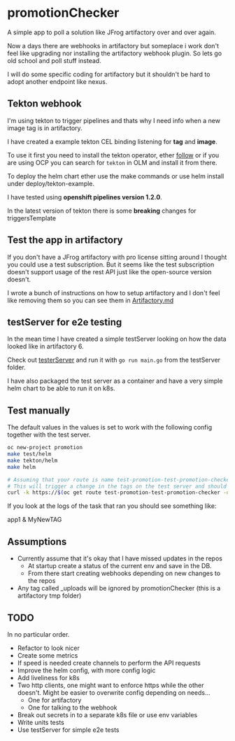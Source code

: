 # promotionChecker

A simple app to poll a solution like JFrog artifactory over and over again.

Now a days there are webhooks in artifactory but someplace i work don't feel like upgrading nor installing the artifactory webhook plugin.
So lets go old school and poll stuff instead.

I will do some specific coding for artifactory but it shouldn't be hard to adopt another endpoint like nexus.

## Tekton webhook

I'm using tekton to trigger pipelines and thats why I need info when a new image tag is in artifactory.

I have created a example tekton CEL binding listening for **tag** and **image**.

To use it first you need to install the tekton operator, ether [follow](https://tekton.dev/docs/triggers/install/)
or if you are using OCP you can search for `tekton` in OLM and install it from there.

To deploy the helm chart ether use the make commands or use helm install under deploy/tekton-example.

I have tested using **openshift pipelines version 1.2.0**.

In the latest version of tekton there is some **breaking** changes for triggersTemplate

## Test the app in artifactory

If you don't have a JFrog artifactory with pro license sitting around I thought you could use a test subscription.
But it seems like the test subscription doesn't support usage of the rest API just like the open-source version doesn't.

I wrote a bunch of instructions on how to setup artifactory and I don't feel like removing them so you can see them in [Artifactory.md](Artifactory.md)

## testServer for e2e testing

In the mean time I have created a simple testServer looking on how the data looked like in artifactory 6.

Check out [testerServer](testServer/main.go) and run it with `go run main.go` from the testServer folder.

I have also packaged the test server as a container and have a very simple helm chart to be able to run it on k8s.

## Test manually

The default values in the values is set to work with the following config together with the test server.

```bash
oc new-project promotion
make test/helm
make tekton/helm
make helm

# Assuming that your route is name test-promotion-test-promotion-checker
# This will trigger a change in the tags on the test server and should trigger a webhook which should trigger the trigger-template
curl -k https://$(oc get route test-promotion-test-promotion-checker -o go-template --template='{{.spec.host}}')/update

```

If you look at the logs of the task that ran you should see something like:

app1 & MyNewTAG

## Assumptions

- Currently assume that it's okay that I have missed updates in the repos
  - At startup create a status of the current env and save in the DB.
  - From there start creating webhooks depending on new changes to the repos
- Any tag called _uploads will be ignored by promotionChecker (this is a artifactory tmp folder)

## TODO

In no particular order.

- Refactor to look nicer
- Create some metrics
- If speed is needed create channels to perform the API requests
- Improve the helm config, with more config logic
- Add liveliness for k8s
- Two http clients, one might want to enforce https while the other doesn't.
  Might be easier to overwrite config depending on needs...
  - One for artifactory
  - One for talking to the webhook
- Break out secrets in to a separate k8s file or use env variables
- Write units tests
- Use testServer for simple e2e tests
